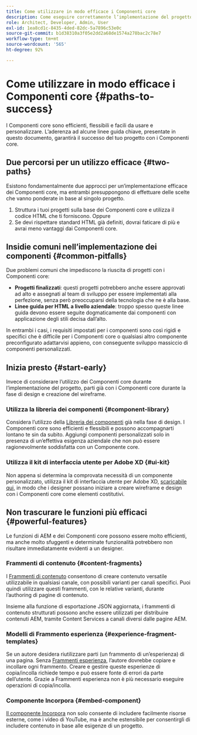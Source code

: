 ```yaml
---
title: Come utilizzare in modo efficace i Componenti core
description: Come eseguire correttamente l’implementazione del progetto con i Componenti core
role: Architect, Developer, Admin, User
exl-id: 1ea8cd1c-8435-4ded-82dc-5a7896c53e0c
source-git-commit: b1d38310a3f05e2dd2a68de1574a278bac2c78e7
workflow-type: tm+mt
source-wordcount: '565'
ht-degree: 92%

---
```



# Come utilizzare in modo efficace i Componenti core {#paths-to-success}

I Componenti core sono efficienti, flessibili e facili da usare e personalizzare. L’aderenza ad alcune linee guida chiave, presentate in questo documento, garantirà il successo del tuo progetto con i Componenti core.

## Due percorsi per un utilizzo efficace {#two-paths}

Esistono fondamentalmente due approcci per un’implementazione efficace dei Componenti core, ma entrambi presuppongono di effettuare delle scelte che vanno ponderate in base al singolo progetto.

1. Struttura i tuoi progetti sulla base dei Componenti core e utilizza il codice HTML che ti forniscono. Oppure
1. Se devi rispettare standard HTML già definiti, dovrai faticare di più e avrai meno vantaggi dai Componenti core.

## Insidie comuni nell’implementazione dei componenti {#common-pitfalls}

Due problemi comuni che impediscono la riuscita di progetti con i Componenti core:

* **Progetti finalizzati**: questi progetti potrebbero anche essere approvati ad alto e assegnati al team di sviluppo per essere implementati alla perfezione, senza però preoccuparsi della tecnologia che ne è alla base.
* **Linee guida per HTML a livello aziendale**: troppo spesso queste linee guida devono essere seguite dogmaticamente dai componenti con applicazione degli stili decisa dall’alto.

In entrambi i casi, i requisiti impostati per i componenti sono così rigidi e specifici che è difficile per i Componenti core o qualsiasi altro componente preconfigurato adattarvisi appieno, con conseguente sviluppo massiccio di componenti personalizzati.

## Inizia presto {#start-early}

Invece di considerare l’utilizzo dei Componenti core durante l’implementazione del progetto, parti già con i Componenti core durante la fase di design e creazione del wireframe.

### Utilizza la libreria dei componenti {#component-library}

Considera l’utilizzo della [Libreria dei componenti](https://adobe.com/go/aem_cmp_library_it) già nella fase di design. I Componenti core sono efficienti e flessibili e possono accompagnarti lontano te sin da subito. Aggiungi componenti personalizzati solo in presenza di un’effettiva esigenza aziendale che non può essere ragionevolmente soddisfatta con un Componente core.

### Utilizza il kit di interfaccia utente per Adobe XD {#ui-kit}

Non appena si determina la comprovata necessità di un componente personalizzato, utilizza il kit di interfaccia utente per Adobe XD, [scaricabile qui,](https://experienceleague.adobe.com/docs/experience-manager-learn/assets/AEM-CoreComponents-UI-Kit.xd) in modo che i designer possano iniziare a creare wireframe e design con i Componenti core come elementi costitutivi.

## Non trascurare le funzioni più efficaci {#powerful-features}

Le funzioni di AEM e dei Componenti core possono essere molto efficienti, ma anche molto sfuggenti e determinate funzionalità potrebbero non risultare immediatamente evidenti a un designer.

### Frammenti di contenuto {#content-fragments}

I [Frammenti di contenuto](https://experienceleague.adobe.com/docs/experience-manager-cloud-service/sites/authoring/fundamentals/content-fragments.html?lang=it) consentono di creare contenuto versatile utilizzabile in qualsiasi canale, con possibili varianti per canali specifici. Puoi quindi utilizzare questi frammenti, con le relative varianti, durante l’authoring di pagine di contenuto.

Insieme alla funzione di esportazione JSON aggiornata, i frammenti di contenuto strutturati possono anche essere utilizzati per distribuire contenuti AEM, tramite Content Services a canali diversi dalle pagine AEM.

### Modelli di Frammento esperienza {#experience-fragment-templates}

Se un autore desidera riutilizzare parti (un frammento di un’esperienza) di una pagina. Senza [Frammenti esperienza](https://experienceleague.adobe.com/docs/experience-manager-cloud-service/sites/authoring/fundamentals/experience-fragments.html?lang=it), l’autore dovrebbe copiare e incollare ogni frammento. Creare e gestire queste esperienze di copia/incolla richiede tempo e può essere fonte di errori da parte dell’utente. Grazie a Frammenti esperienza non è più necessario eseguire operazioni di copia/incolla.

### Componente Incorpora {#embed-component}

[Il componente Incorpora](/help/components/embed.md) non solo consente di includere facilmente risorse esterne, come i video di YouTube, ma è anche estensibile per consentirgli di includere contenuto in base alle esigenze di un progetto.
